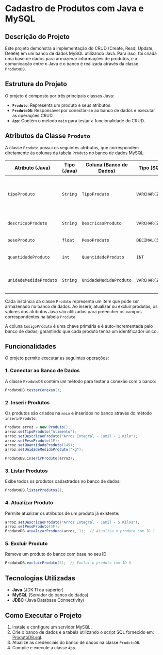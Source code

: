 # Cadastro de Produtos com Java e MySQL

## Descrição do Projeto
Este projeto demonstra a implementação do CRUD (Create, Read, Update, Delete) em um banco de dados MySQL utilizando Java. Para isso, foi criada uma base de dados para armazenar informações de produtos, e a comunicação entre o Java e o banco é realizada através da classe `ProdutoDB`.

## Estrutura do Projeto
O projeto é composto por três principais classes Java:

- **`Produto`**: Representa um produto e seus atributos.
- **`ProdutoDB`**: Responsável por conectar-se ao banco de dados e executar as operações CRUD.
- **`App`**: Contém o método `main` para testar a funcionalidade do CRUD.

## Atributos da Classe `Produto`
A classe `Produto` possui os seguintes atributos, que correspondem diretamente às colunas da tabela `Produto` no banco de dados MySQL:

| Atributo (Java)         | Tipo (Java) | Coluna (Banco de Dados) | Tipo (SQL)        | Descrição |
|------------------------|------------|-------------------------|-------------------|------------|
| `tipoProduto`         | `String`   | `TipoProduto`           | `VARCHAR(255)`   | Tipo do produto (Ex: Alimento, Construção, Artesanato) |
| `descricaoProduto`    | `String`   | `DescricaoProduto`      | `VARCHAR(255)`   | Descrição detalhada do produto |
| `pesoProduto`         | `float`    | `PesoProduto`           | `DECIMAL(5,2)`   | Peso do produto |
| `quantidadeProduto`   | `int`      | `QuantidadeProduto`     | `INT`            | Quantidade disponível em estoque |
| `unidadeMedidaProduto`| `String`   | `UnidadeMedidaProduto`  | `VARCHAR(255)`   | Unidade de medida (Ex: kg, metro, litro) |

Cada instância da classe `Produto` representa um item que pode ser armazenado no banco de dados. Ao inserir, atualizar ou excluir produtos, os valores dos atributos Java são utilizados para preencher os campos correspondentes na tabela `Produto`.

A coluna `CodigoProduto` é uma chave primária e é auto-incrementada pelo banco de dados, garantindo que cada produto tenha um identificador único.

## Funcionalidades
O projeto permite executar as seguintes operações:

### 1. Conectar ao Banco de Dados
A classe `ProdutoDB` contém um método para testar a conexão com o banco:
```java
ProdutoDB.testarConexao();
```

### 2. Inserir Produtos
Os produtos são criados na `main` e inseridos no banco através do método `inserirProduto`:
```java
Produto arroz = new Produto();
arroz.setTipoProduto("Alimento");
arroz.setDescricaoProduto("Arroz Integral - Camil - 1 Kilo");
arroz.setPesoProduto(1F);
arroz.setQuantidadeProduto(145);
arroz.setUnidadeMedidaProduto("kg");

ProdutoDB.inserirProduto(arroz);
```

### 3. Listar Produtos
Exibe todos os produtos cadastrados no banco de dados:
```java
ProdutoDB.listarProdutos();
```

### 4. Atualizar Produto
Permite atualizar os atributos de um produto já existente:
```java
arroz.setDescricaoProduto("Arroz Integral - Camil - 5 Kilos");
arroz.setPesoProduto(5F);
ProdutoDB.atualizarProduto(arroz, 1);  // Atualiza o produto com ID 1
```

### 5. Excluir Produto
Remove um produto do banco com base no seu ID:
```java
ProdutoDB.excluirProduto(5);  // Exclui o produto com ID 5
```

## Tecnologias Utilizadas
- **Java** (JDK 11 ou superior)
- **MySQL** (Servidor de banco de dados)
- **JDBC** (Java Database Connectivity)

## Como Executar o Projeto
1. Instale e configure um servidor MySQL.
2. Crie o banco de dados e a tabela utilizando o script SQL fornecido em: [ProdutoDB.sql](./ProdutosDB/ProdutoDB.sql).
3. Atualize as credenciais do banco de dados na classe `ProdutoDB`.
4. Compile e execute a classe `App`.
